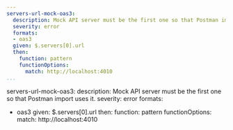 ```yaml
---
servers-url-mock-oas3:
  description: Mock API server must be the first one so that Postman import uses it.
  severity: error
  formats:
  - oas3
  given: $.servers[0].url
  then:
    function: pattern
    functionOptions:
      match: http://localhost:4010
...
```

servers-url-mock-oas3:
  description: Mock API server must be the first one so that Postman import uses it.
  severity: error
  formats:
  - oas3
  given: $.servers[0].url
  then:
    function: pattern
    functionOptions:
      match: http://localhost:4010